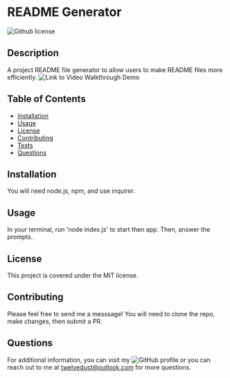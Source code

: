 # README Generator

![Github license](https://img.shields.io/badge/license-MIT-blue.svg)

## Description
A project README file generator to allow users to make README files more efficiently.
![Link to Video Walkthrough Demo](https://drive.google.com/file/d/1yI8DLI49sR7Sx7bDXhC9HuEbl8CuWEd4/view)

## Table of Contents
* [Installation](#installation)
* [Usage](#usage)
* [License](#license)
* [Contributing](#contributing)
* [Tests](#tests)
* [Questions](#questions)

## Installation
You will need node.js, npm, and use inquirer.

## Usage
In your terminal, run 'node index.js' to start then app. Then, answer the prompts.

## License
This project is covered under the MIT license.

## Contributing
Please feel free to send me a messsage! You will need to clone the repo, make changes, then submit a PR.

## Questions
For additional information, you can visit my ![GitHub profile](https://github.com/SideControlJS)
or you can reach out to me at twelvedust@outlook.com for more questions.

